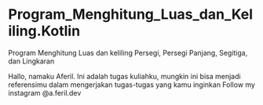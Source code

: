 # Program_Menghitung_Luas_dan_Keliling.Kotlin
Program Menghitung Luas dan keliling Persegi, Persegi Panjang, Segitiga, dan Lingkaran

Hallo, namaku Aferil. Ini adalah tugas kuliahku, mungkin ini bisa menjadi referensimu dalam mengerjakan tugas-tugas yang kamu inginkan 
Follow my instagram @a.feril.dev
